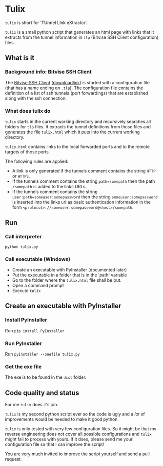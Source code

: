 # Tulix

```tulix``` is short for 'TUnnel LInk eXtractor'.

```tulix``` is a small python script that generates an html page with links that it extracts from the tunnel information in ```tlp``` (Bitvise SSH Client configuration) files.

## What is it

### Background info: Bitvise SSH Client

The [Bitvise SSH Client](https://www.bitvise.com/ssh-client) ([downloadlink](https://www.bitvise.com/ssh-client-download)) is started with a configuration file (that has a name ending on ```.tlp```). The configuration file contains the definition of a list of ssh tunnels (port forwardings) that are established along with the ssh connection.

### What does tulix do

```tulix``` starts in the current working directory and recursively searches all folders for ```tlp``` files.
It extracts the tunnel definitions from those files and generates the file ```tulix.html``` which it puts into the current working directory.

```tulix.html``` contains links to the local forwarded ports and to the remote targets of those ports.

The following rules are applied:

- A link is only generated if the tunnels comment contains the string ```HTTP``` or ```HTTPS```.
- If the tunnels comment contains the string ```path=somepath``` then the path ```/somepath``` is added to the links URLs.
- If the tunnels comment contains the string ```user:path=someuser:somepassword``` then the string ```someuser:somepassword```  is inserted into the links url as basic authentication information in the form ```<protocol>://someuser:somepassword@<host>/somepath```.

## Run

### Call interpreter

```python tulix.py```

### Call executable (Windows)

- Create an executable with PyInstaller (documented later)
- Put the executable in a folder that is in the 'path' variable
- Go to the folder where the ```tulix.html``` file shall be put.
- Open a command prompt
- Execute ```tulix```

## Create an executable with PyInstaller

### Install PyInstaller

Run ```pip install PyInstaller```

### Run PyInstaller

Run ```pyinstaller --onefile tulix.py```

### Get the exe file

The exe is to be found in the ```dist``` folder.

## Code quality and status

For me ```tulix``` does it's job.

```tulix``` is my second python script ever so the code is ugly and a _lot_ of improvements would be needed to make it good python.

```tulix``` is only tested with very few configuration files. So it might be that my reverse engineering does not cover all possible configurations and ```tulix``` might fail to process with yours. If it does, please send me your configuration file so that I can improve the script!

You are very much invited to improve the script yourself and send a pull request.